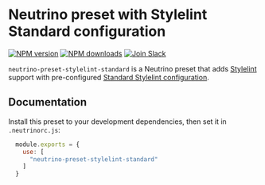 # Neutrino preset with Stylelint Standard configuration
[![NPM version][npm-image]][npm-url] [![NPM downloads][npm-downloads]][npm-url]
[![Join Slack][slack-image]][slack-url]

`neutrino-preset-stylelint-standard` is a Neutrino preset that adds
[Stylelint][stylelint] support with pre-configured
[Standard Stylelint configuration][stylelint-config-standard].

## Documentation

Install this preset to your development dependencies, then set it in
`.neutrinorc.js`:

```js
  module.exports = {
    use: [
      "neutrino-preset-stylelint-standard"
    ]
  }
```


[stylelint]: https://stylelint.io/
[stylelint-config-docs]: https://stylelint.io/user-guide/configuration/
[stylelint-config-standard]: https://github.com/stylelint/stylelint-config-standard
[npm-image]: https://img.shields.io/npm/v/neutrino-preset-stylelint-standard.svg
[npm-downloads]: https://img.shields.io/npm/dt/neutrino-preset-stylelint-standard.svg
[npm-url]: https://npmjs.org/package/neutrino-preset-stylelint-standard
[slack-image]: https://neutrino-slack.herokuapp.com/badge.svg
[slack-url]: https://neutrino-slack.herokuapp.com/
